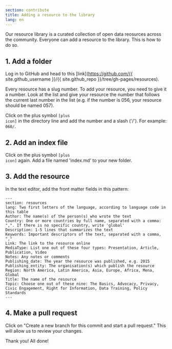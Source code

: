 ```yaml
---
section: contribute
title: Adding a resource to the library
lang: en
---
```


<p class="lead">Our resource library is a curated collection of open data reosurces across the community. Everyone can add a resource to the library. This is how to do so.</p>

## 1. Add a folder

Log in to GitHub and head to this [link](https://github.com/{{ site.github_username }}/{{ site.github_repo }}/tree/gh-pages/resources).

Every resource has a slug number. To add your resource, you need to give it a number. Look at the list and give your resource the number that follows the current last number in the list (e.g. if the number is 056, your resource should be named 057).

Click on the plus symbol <code class="icon-plus"><span>[plus icon]</span></code> in the directory line and add the number and a slash ('/'). For example: `060/`.

## 2. Add an index file

Click on the plus symbol <code class="icon-plus"><span>[plus icon]</span></code> again. Add a file named 'index.md' to your new folder.

## 3. Add the resource

In the text editor, add the front matter fields in this pattern:

    ---
    section: resources
    lang: Two first letters of the language, according to language code in this table
    Author: The name(s) of the person(s) who wrote the text
    Country: One or more countries by full name, separated with a comma: ",". If there is no specific country, write 'global'
    Description: 1-5 lines that summarizes the text
    Keywords: Important descriptors of the text, separated with a comma, ","
    Link: The link to the resource online
    MediaType: List one out of these four types: Presentation, Article, Publication, Video
    Notes: Any notes or comments
    Publishing_date: The year the resource was published, e.g. 2015
    Publishing_entity: The organisation(s) which publish the resource
    Region: North America, Latin America, Asia, Europe, Africa, Mena, Global
    Title: The name of the resource
    Topic: Choose one out of these nine: The Basics, Advocacy, Privacy, Civic Engagement, Right for Information, Data Training, Policy Standards
    ---

## 4. Make a pull request

Click on "Create a new branch for this commit and start a pull request." This will allow us to review your changes.

Thank you! All done!
